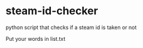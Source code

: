 # steam-id-checker
python script that checks if a steam id is taken or not

Put your words in list.txt
